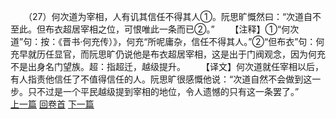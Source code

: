 　　（27）何次道为宰相，人有讥其信任不得其人①。阮思旷慨然曰：“次道自不至此。但布衣超居宰相之位，可恨唯此一条而已②。”
　　【注释】①“何次道”句：按：《晋书·何充传）》，何充“所呢庸杂，信任不得其人。”②“但布衣”句：何充早就历任显官，而阮思旷仍说他是布衣超居宰相，这是出于门阀观念，因为何充不是出身名门望族。超：指超迁，越级提升。
　　【译文】何次道就任宰相以后，有人指责他信任了不值得信任的人。阮思旷很感慨他说：“次道自然不会做到这一步。只不过是一个平民越级提到宰相的地位，令人遗憾的只有这一条罢了。”
<br>[上一篇](09_26) [回卷首](09_00) [下一篇](09_28)
